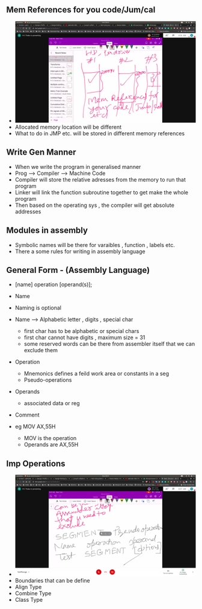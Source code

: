 ## Mem References for you code/Jum/cal
- ![mem_rf](mem_rf.jpg)
- Allocated memory location will be different
- What to do in JMP etc. will be stored in different memory references

## Write Gen Manner
- When we write the program in generalised manner
- Prog --> Compiler --> Machine Code
- Compiler will store the relative adresses from the memory to run that program
- Linker will link the function subroutine together to get make the whole program 
- Then based on the operating sys , the compiler will get absolute addresses

## Modules in assembly
- Symbolic names will be there for varaibles , function , labels etc.
- There a some rules for writing in assembly language

## General Form - (Assembly Language)
- [name] operation [operand(s)];
- Name
 - Naming is optional
 - Name --> Alphabetic letter , digits , special char
    - first char has to be alphabetic or special chars
    - first char cannot have digits , maximum size = 31
    - some reserved words can be there from assembler itself that we can exclude them
- Operation 
   - Mnemonics defines a feild work area or constants in a seg
   - Pseudo-operations
- Operands
   - associated data or reg
- Comment


- eg MOV AX,55H
  - MOV is the operation
  - Operands are AX,55H

## Imp Operations
- ![sgmnt](sgmnt.jpg)
- Boundaries that can be define
- Align Type
- Combine Type
- Class Type